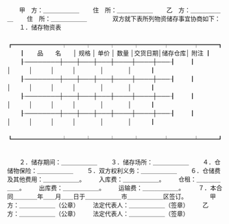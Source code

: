 
 


　　甲　方：＿＿＿＿＿＿
　　住　所：＿＿＿＿＿＿
　　乙　方：＿＿＿＿＿＿
　　住　所：＿＿＿＿＿＿　
　　　双方就下表所列物资储存事宜协商如下：
　　１．储存物资表
　　
　　┏━━━━━━━━┯━━━┯━━━┯━━━┯━━━━┯━━━━┯━━━┓
　　┃　　品　　名　　│ 规格 │ 单价 │ 数量 │交货日期│储存仓库│ 附注 ┃
　　┠────────┼───┼───┼───┼────┼────┼───┨
　　┃　　　　　　　　│　　　│　　　│　　　│　　　　│　　　　│　　　┃
　　┠────────┼───┼───┼───┼────┼────┼───┨
　　┃　　　　　　　　│　　　│　　　│　　　│　　　　│　　　　│　　　┃
　　┠────────┼───┼───┼───┼────┼────┼───┨
　　┃　　　　　　　　│　　　│　　　│　　　│　　　　│　　　　│　　　┃
　　┠────────┼───┼───┼───┼────┼────┼───┨
　　┃　　　　　　　　│　　　│　　　│　　　│　　　　│　　　　│　　　┃
　　┗━━━━━━━━┷━━━┷━━━┷━━━┷━━━━┷━━━━┷━━━┛
　　

　　２．储存期间：＿＿＿＿＿＿
　　３．储存场所：＿＿＿＿＿＿
　　４．仓储物保险：＿＿＿＿＿＿
　　５．双方权利义务：＿＿＿＿＿＿
　　６．仓储费及其他费用：＿＿＿＿＿＿。
　　入库费：＿＿＿＿＿＿。
　　仓租：＿＿＿＿＿＿。
　　出库费：＿＿＿＿＿＿。
　　运输费：＿＿＿＿＿＿。
　　７．本合同＿＿＿＿年＿＿月＿＿日于＿＿＿＿＿＿市＿＿＿＿＿＿区签订。　　
　　甲　方：＿＿＿＿＿＿（公章）
　　法定代表人：＿＿＿＿＿＿（签章）
　　乙　方：＿＿＿＿＿＿（公章）
　　法定代表人：＿＿＿＿＿＿（签章） 


 


 

 
 
 
 
 
  


  
 

  


  


  
 
 
 
 

